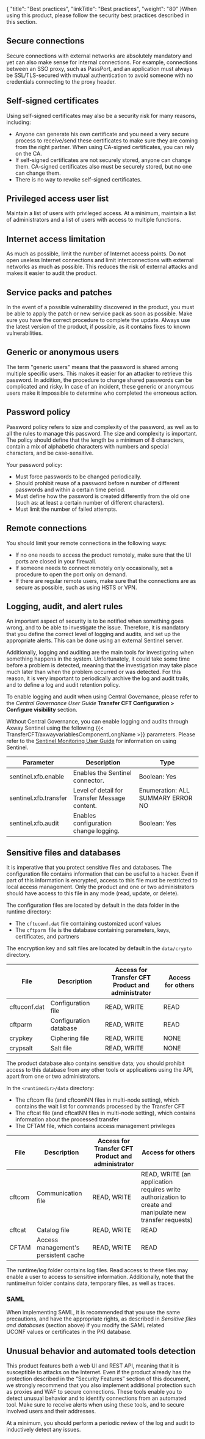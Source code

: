 {
    "title": "Best practices",
    "linkTitle": "Best practices",
    "weight": "80"
}When using this product, please follow the security best practices described in this section.

## Secure connections

Secure connections with external networks are absolutely mandatory and yet can also make sense for internal connections. For example, connections between an SSO proxy, such as PassPort, and an application must always be SSL/TLS-secured with mutual authentication to avoid someone with no credentials connecting to the proxy header.

## Self-signed certificates

Using self-signed certificates may also be a security risk for many reasons, including:

- Anyone can generate his own certificate and you need a very secure process to receive/send these certificates to make sure they are coming from the right partner. When using CA-signed certificates, you can rely on the CA.
- If self-signed certificates are not securely stored, anyone can change them. CA-signed certificates also must be securely stored, but no one can change them.
- There is no way to revoke self-signed certificates.

## Privileged access user list

Maintain a list of users with privileged access. At a minimum, maintain a list of administrators and a list of users with access to multiple functions.

## Internet access limitation

As much as possible, limit the number of Internet access points. Do not open useless Internet connections and limit interconnections with external networks as much as possible. This reduces the risk of external attacks and makes it easier to audit the product.

## Service packs and patches

In the event of a possible vulnerability discovered in the product, you must be able to apply the patch or new service pack as soon as possible. Make sure you have the correct procedure to complete the update. Always use the latest version of the product, if possible, as it contains fixes to known vulnerabilities.

## Generic or anonymous users

The term "generic users" means that the password is shared among multiple specific users. This makes it easier for an attacker to retrieve this password. In addition, the procedure to change shared passwords can be complicated and risky. In case of an incident, these generic or anonymous users make it impossible to determine who completed the erroneous action.

## Password policy

Password policy refers to size and complexity of the password, as well as to all the rules to manage this password. The size and complexity is important. The policy should define that the length be a minimum of 8 characters, contain a mix of alphabetic characters with numbers and special characters, and be case-sensitive.

Your password policy:

- Must force passwords to be changed periodically.
- Should prohibit reuse of a password before n number of different passwords and within a certain time period.
- Must define how the password is created differently from the old one (such as: at least a certain number of different characters).
- Must limit the number of failed attempts.

## Remote connections

You should limit your remote connections in the following ways:

- If no one needs to access the product remotely, make sure that the UI ports are closed in your firewall.
- If someone needs to connect remotely only occasionally, set a procedure to open the port only on demand.
- If there are regular remote users, make sure that the connections are as secure as possible, such as using HSTS or VPN.

## Logging, audit, and alert rules

An important aspect of security is to be notified when something goes wrong, and to be able to investigate the issue. Therefore, it is mandatory that you define the correct level of logging and audits, and set up the appropriate alerts. This can be done using an external Sentinel server.

Additionally, logging and auditing are the main tools for investigating when something happens in the system. Unfortunately, it could take some time before a problem is detected, meaning that the investigation may take place much later than when the problem occurred or was detected. For this reason, it is very important to periodically archive the log and audit trails, and to define a log and audit retention policy.

To enable logging and audit when using Central Governance, please refer to the *Central Governance User Guide* <span class="bold_in_para">****Transfer CFT Configuration &gt; Configure visibility**** </span>section.

Without Central Governance, you can enable logging and audits through Axway Sentinel using the following {{< TransferCFT/axwayvariablesComponentLongName  >}} parameters. Please refer to the [Sentinel Monitoring User Guide](https://docs.axway.com/bundle/Sentinel_420_Monitoring_allOS_en_webhelp/page/Content/monitoring_web_interface/using_interface/AxwayStartPage_Monitoring.htm) for information on using Sentinel.


| Parameter | Description | Type |
| --- | --- | --- |
| sentinel.xfb.enable | Enables the Sentinel connector. | Boolean: Yes | No |
| sentinel.xfb.transfer | Level of detail for Transfer Message content. | Enumeration: ALL SUMMARY ERROR NO |
| sentinel.xfb.audit  | Enables configuration change logging.  | Boolean: Yes | No  |


## Sensitive files and databases

It is imperative that you protect sensitive files and databases. The configuration file contains information that can be useful to a hacker. Even if part of this information is encrypted, access to this file must be restricted to local access management. Only the product and one or two administrators should have access to this file in any mode (read, update, or delete).

The configuration files are located by default in the data folder in the runtime directory:

- The <span class="code">`cftuconf.dat`</span> file containing customized uconf values
- The <span class="code">`cftparm `</span>file is the database containing parameters, keys, certificates, and partners

The encryption key and salt files are located by default in the <span class="code">`data/crypto`</span> directory.


| File | Description | Access for Transfer CFT<br/> Product and administrator | Access for others |
| --- | --- | --- | --- |
| cftuconf.dat | Configuration file | READ, WRITE | READ |
| cftparm | Configuration database | READ, WRITE | READ |
| crypkey  | Ciphering file  | READ, WRITE  | NONE  |
| crypsalt  | Salt file  | READ, WRITE  | NONE  |


The product database also contains sensitive data; you should prohibit access to this database from any other tools or applications using the API, apart from one or two administrators.

In the <span class="code">`<runtimedir>/data`</span> directory:

- The cftcom file (and cftcomNN files in multi-node setting), which contains the wait list for commands processed by the Transfer CFT
- The cftcat file (and cftcatNN files in multi-node setting), which contains information about the processed transfer
- The CFTAM file, which contains access management privileges


| File | Description | Access for Transfer CFT<br/> Product and administrator | Access for others |
| --- | --- | --- | --- |
| cftcom | Communication file | READ, WRITE | READ, WRITE (an application requires write authorization to create and manipulate new transfer requests) |
| cftcat | Catalog file | READ, WRITE | READ |
| CFTAM  | Access management's persistent cache  | READ, WRITE  | READ  |


The runtime/log folder contains log files. Read access to these files may enable a user to access to sensitive information. Additionally, note that the runtime/run folder contains data, temporary files, as well as traces.

### SAML 

When implementing SAML, it is recommended that you use the same precautions, and have the appropriate rights, as described in *Sensitive files and databases* (section above) if you modify the SAML related UCONF values or certificates in the PKI database.

## Unusual behavior and automated tools detection

This product features both a web UI and REST API, meaning that it is susceptible to attacks on the Internet. Even if the product already has the protection described in the “Security Features” section of this document, we strongly recommend that you also implement additional protection such as proxies and WAF to secure connections. These tools enable you to detect unusual behavior and to identify connections from an automated tool. Make sure to receive alerts when using these tools, and to secure involved users and their addresses.

At a minimum, you should perform a periodic review of the log and audit to inductively detect any issues.
